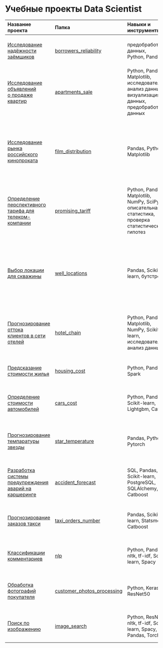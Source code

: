 # Учебные проекты Data Scientist 

| Название проекта| Папка|Навыки и инструменты| Задача проекта|
| :---------------|:-----|:-------------------|:----------------|
|[Исследование надёжности <br> заёмщиков](https://github.com/evgenijzozulya/my_project_yp/tree/main/borrowers_reliability)|[borrowers_reliability](https://github.com/evgenijzozulya/my_project_yp/tree/main/borrowers_reliability)|предобработка данных, <br> Python, Pandas|Изучить влияние различных факторов на возврат кредита в срок|                                                               
|[Исследование объявлений <br> о продаже квартир](https://github.com/evgenijzozulya/my_project_yp/tree/main/apartments_sale)|[apartments_sale](https://github.com/evgenijzozulya/my_project_yp/tree/main/apartments_sale)|Python, Pandas, Matplotlib, <br> исследовательский анализ данных, <br> визуализация данных, предобработка данных|Выявить ключевые параметры влияющие на стоимость квартиры|
|[Исследование рынка <br> российского кинопроката](https://github.com/evgenijzozulya/my_project_yp/tree/main/film_distribution)|[film_distribution](https://github.com/evgenijzozulya/my_project_yp/tree/main/film_distribution)|Pandas, Python, Matplotlib| Изучить рынок российского кинопроката и выявить текущие тренды. Основной вопрос, насколько фильмы  <br> c государственной поддержкой интересны зрителю|
|[Определение перспективного <br> тарифа для телеком-компании](https://github.com/evgenijzozulya/my_project_yp/tree/main/promising_tariff)|[promising_tariff](https://github.com/evgenijzozulya/my_project_yp/tree/main/promising_tariff)|Python, Pandas, Matplotlib, <br> NumPy, SciPy, описательная статистика, <br> проверка статистических гипотез|Определить тариф приносящий больше всего денег|
|[Выбор локации для скважины](https://github.com/evgenijzozulya/my_project_yp/tree/main/well_locations)|[well_locations](https://github.com/evgenijzozulya/my_project_yp/tree/main/well_locations)|Pandas, Scikit-learn, бутстреп|Построить модель машинного обучения, которая поможет определить регион, где добыча принесёт наибольшую прибыль. Проанализировать возможную прибыль и риски|
|[Прогнозирование оттока <br> клиентов в сети отелей](https://github.com/evgenijzozulya/my_project_yp/tree/main/hotel_chain)|[hotel_chain](https://github.com/evgenijzozulya/my_project_yp/tree/main/hotel_chain)|Python, Pandas, Matplotlib, <br> NumPy, Scikit-learn, <br> исследовательский анализ данных| Разработать модель машинного обучения, которая предсказывает отказ от брони номера в отеле|
|[Предсказание стоимости жилья](https://github.com/evgenijzozulya/my_project_yp/tree/main/housing_cost)|[housing_cost](https://github.com/evgenijzozulya/my_project_yp/tree/main/housing_cost)|Python, Pandas, Spark|Модель предсказания медианной стоимости квартиры|
|[Определение стоимости автомобилей](https://github.com/evgenijzozulya/my_project_yp/tree/main/cars_cost)|[cars_cost](https://github.com/evgenijzozulya/my_project_yp/tree/main/cars_cost)|Python, Pandas, Scikit-learn, <br> Lightgbm, Catboost|Построить модель для определения рыночной стоимости своего автомобиля|
|[Прогнозирование темпаратуры звезды](https://github.com/evgenijzozulya/my_project_yp/tree/main/star_temperature)|[star_temperature](https://github.com/evgenijzozulya/my_project_yp/tree/main/star_temperature)|Pandas, Python, Pytorch|C помощью нейросети определять температуру на поверхности обнаруженных звёзд|
|[Разработка системы предупреждения <br> аварий на каршеринге](https://github.com/evgenijzozulya/my_project_yp/tree/main/accident_forecast)|[accident_forecast](https://github.com/evgenijzozulya/my_project_yp/tree/main/accident_forecast)|SQL, Pandas, Scikit-learn, PostgreSQL, SQLAlchemy, Catboost|Cоздать систему, которая могла бы оценить риск ДТП по выбранному маршруту движения|
|[Прогнозирование заказов такси](https://github.com/evgenijzozulya/my_project_yp/tree/main/taxi_orders_number)|[taxi_orders_number](https://github.com/evgenijzozulya/my_project_yp/tree/main/taxi_orders_number)|Pandas, Scikit-learn, Statsmodels, Catboost|Построить модель, которая спрогнозирует количество заказов такси на следующий час|
|[Классификации комментариев](https://github.com/evgenijzozulya/my_project_yp/tree/main/nlp)|[nlp](https://github.com/evgenijzozulya/my_project_yp/tree/main/nlp)|Python, Pandas, nltk, tf-idf, Scikit-learn, Spacy| Обучите модель классифицировать комментарии на позитивные и негативные|
|[Обработка фотографий покупателя](https://github.com/evgenijzozulya/my_project_yp/tree/main/customer_photos_processing)|[customer_photos_processing](https://github.com/evgenijzozulya/my_project_yp/tree/main/customer_photos_processing)|Python, Keras, ResNet50|Постройте модель, которая по фотографии определит приблизительный возраст человека|
|[Поиск по изображению](https://github.com/evgenijzozulya/my_project_yp/tree/main/image_search)|[image_search](https://github.com/evgenijzozulya/my_project_yp/tree/main/image_search)|Python, ResNet50, nltk, tf-idf, Scikit-learn, Spacy, Pandas, Torchvision| Разработать модель соединяющую текстовые данные и изображения|
